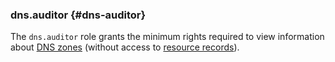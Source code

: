 ### dns.auditor {#dns-auditor}

The `dns.auditor` role grants the minimum rights required to view information about [DNS zones](../../../dns/concepts/dns-zone.md) (without access to [resource records](../../../dns/concepts/resource-record.md)).